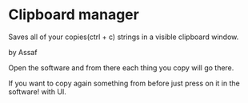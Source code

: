 # Clipboard manager
 Saves all of your copies(ctrl + c) strings in a visible clipboard window.

 by Assaf

 Open the software and from there each thing you copy will go there.

 If you want to copy again something from before just press on it in the software!
 with UI.